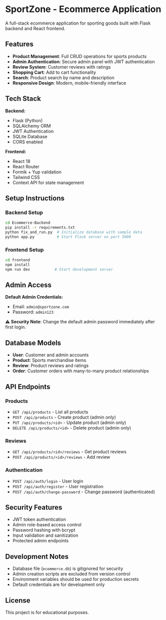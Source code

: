 # SportZone - Ecommerce Application

A full-stack ecommerce application for sporting goods built with Flask backend and React frontend.

## Features

- **Product Management**: Full CRUD operations for sports products
- **Admin Authentication**: Secure admin panel with JWT authentication
- **Review System**: Customer reviews with ratings
- **Shopping Cart**: Add to cart functionality
- **Search**: Product search by name and description
- **Responsive Design**: Modern, mobile-friendly interface

## Tech Stack

**Backend:**
- Flask (Python)
- SQLAlchemy ORM
- JWT Authentication
- SQLite Database
- CORS enabled

**Frontend:**
- React 18
- React Router
- Formik + Yup validation
- Tailwind CSS
- Context API for state management

## Setup Instructions

### Backend Setup
```bash
cd Ecommerce-Backend
pip install -r requirements.txt
python fix_and_run.py  # Initialize database with sample data
python app.py          # Start Flask server on port 5000
```

### Frontend Setup
```bash
cd frontend
npm install
npm run dev           # Start development server
```

## Admin Access

**Default Admin Credentials:**
- Email: `admin@sportzone.com`
- Password: `admin123`

⚠️ **Security Note**: Change the default admin password immediately after first login.

## Database Models

- **User**: Customer and admin accounts
- **Product**: Sports merchandise items
- **Review**: Product reviews and ratings
- **Order**: Customer orders with many-to-many product relationships

## API Endpoints

### Products
- `GET /api/products` - List all products
- `POST /api/products` - Create product (admin only)
- `PUT /api/products/<id>` - Update product (admin only)
- `DELETE /api/products/<id>` - Delete product (admin only)

### Reviews
- `GET /api/products/<id>/reviews` - Get product reviews
- `POST /api/products/<id>/reviews` - Add review

### Authentication
- `POST /api/auth/login` - User login
- `POST /api/auth/register` - User registration
- `POST /api/auth/change-password` - Change password (authenticated)

## Security Features

- JWT token authentication
- Admin role-based access control
- Password hashing with bcrypt
- Input validation and sanitization
- Protected admin endpoints

## Development Notes

- Database file (`ecommerce.db`) is gitignored for security
- Admin creation scripts are excluded from version control
- Environment variables should be used for production secrets
- Default credentials are for development only

## License

This project is for educational purposes.